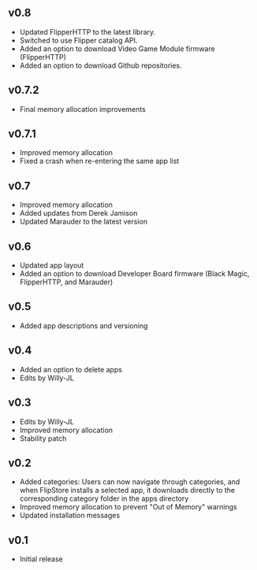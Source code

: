 ## v0.8
- Updated FlipperHTTP to the latest library.
- Switched to use Flipper catalog API.
- Added an option to download Video Game Module firmware (FlipperHTTP)
- Added an option to download Github repositories.

## v0.7.2
- Final memory allocation improvements

## v0.7.1
- Improved memory allocation
- Fixed a crash when re-entering the same app list  

## v0.7
- Improved memory allocation
- Added updates from Derek Jamison
- Updated Marauder to the latest version

## v0.6
- Updated app layout
- Added an option to download Developer Board firmware (Black Magic, FlipperHTTP, and Marauder)

## v0.5
- Added app descriptions and versioning

## v0.4
- Added an option to delete apps
- Edits by Willy-JL

## v0.3
- Edits by Willy-JL
- Improved memory allocation
- Stability patch

## v0.2
- Added categories: Users can now navigate through categories, and when FlipStore installs a selected app, it downloads directly to the corresponding category folder in the apps directory
- Improved memory allocation to prevent "Out of Memory" warnings
- Updated installation messages

## v0.1
- Initial release